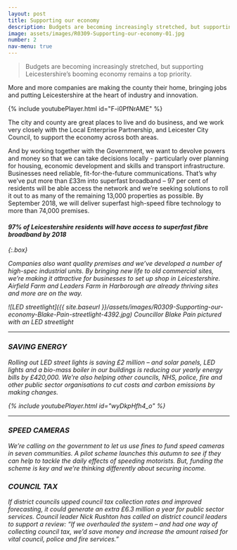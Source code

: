 ```yaml
---
layout: post
title: Supporting our economy
description: Budgets are becoming increasingly stretched, but supporting Leicestershire's booming economy remains a top priority
image: assets/images/R0309-Supporting-our-economy-01.jpg
number: 2
nav-menu: true
---
```


>Budgets are becoming increasingly stretched, but supporting Leicestershire’s booming economy remains a top priority.

More and more companies are making the county their home, bringing jobs and putting Leicestershire at the heart of industry and innovation.

{% include youtubePlayer.html id="F-i0PfNrAME" %}

The city and county are great places to live and do business, and we work very closely with the Local Enterprise Partnership, and Leicester City Council, to support the economy across both areas.

And by working together with the Government, we want to devolve powers and money so that we can take decisions locally - particularly over planning for housing, economic development and skills and transport infrastructure.
Businesses need reliable, fit-for-the-future communications. That’s why we’ve put more than £33m into superfast broadband – 97 per cent of residents will be able access the network and we’re seeking solutions to roll it out to as many of the remaining 13,000 properties as possible. By September 2018, we will deliver superfast high-speed fibre technology to more than 74,000 premises.

#### <i class="icon fa-laptop"> 97% of Leicestershire residents will have access to superfast fibre broadband by 2018
{:.box}

Companies also want quality premises and we’ve developed a number of high-spec industrial units. By bringing new life to old commercial sites, we’re making it attractive for businesses to set up shop in Leicestershire. Airfield Farm and Leaders Farm in Harborough are already thriving sites and more are on the way.

![LED streetlight]({{ site.baseurl }}/assets/images/R0309-Supporting-our-economy-Blake-Pain-streetlight-4392.jpg)
*Councillor Blake Pain pictured with an LED streetlight*

---

### <i class="icon fa-lightbulb-o"> SAVING ENERGY
Rolling out LED street lights is saving £2 million – and solar panels, LED lights and a bio-mass boiler in our buildings is reducing our yearly energy bills by £420,000. We’re also helping other councils, NHS, police, fire and other public sector organisations to cut costs and carbon emissions by making changes.

{% include youtubePlayer.html id="wyDkpHfh4_o" %}

---

### <i class="icon fa-car"> SPEED CAMERAS
We’re calling on the government to let us use fines to fund speed cameras in seven communities. A pilot scheme launches this autumn to see if they can help to tackle the daily effects of speeding motorists. But, funding the scheme is key and we’re thinking differently about securing income.


### <i class="icon fa-home"> COUNCIL TAX
If district councils upped council tax collection rates and improved forecasting, it could generate an extra £6.3 million a year for public sector services. Council leader Nick Rushton has called on district council leaders to support a review: “If we overhauled the system – and had one way of collecting council tax, we’d save money and increase the amount raised  for vital council, police and fire services.”
